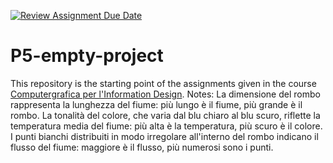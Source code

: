 [![Review Assignment Due Date](https://classroom.github.com/assets/deadline-readme-button-22041afd0340ce965d47ae6ef1cefeee28c7c493a6346c4f15d667ab976d596c.svg)](https://classroom.github.com/a/rKbf-r4Q)
# P5-empty-project
This repository is the starting point of the assignments given in the course [Computergrafica per l'Information Design](https://www11.ceda.polimi.it/schedaincarico/schedaincarico/controller/scheda_pubblica/SchedaPublic.do?&evn_default=evento&c_classe=834257&lang=IT&__pj0=0&__pj1=9c10fe379e96db59d55d49b6b4252c5e).
Notes: La dimensione del rombo rappresenta la lunghezza del fiume: più lungo è il fiume, più grande è il rombo. La tonalità del colore, che varia dal blu chiaro al blu scuro, riflette la temperatura media del fiume: più alta è la temperatura, più scuro è il colore. I punti bianchi distribuiti in modo irregolare all'interno del rombo indicano il flusso del fiume: maggiore è il flusso, più numerosi sono i punti.
